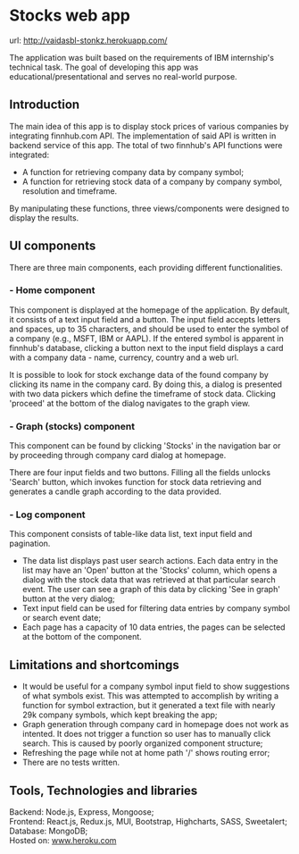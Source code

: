 # Stocks web app

url: http://vaidasbl-stonkz.herokuapp.com/

The application was built based on the requirements of IBM internship's technical task. The goal of developing this app was educational/presentational and serves no real-world purpose.

## Introduction
The main idea of this app is to display stock prices of various companies by integrating finnhub.com API. The implementation of said API is written in backend service of this app. The total of two finnhub's API functions were integrated: 

 - A function for retrieving company data by company symbol;
 - A function for retrieving stock data of a company by company symbol, resolution and timeframe.

By manipulating these functions, three views/components were designed to display the results.

## UI components

There are three main components, each providing different functionalities.

### - Home component

This component is displayed at the homepage of the application. By default, it consists of a text input field and a button. The input field accepts letters and spaces, up to 35 characters, and should be used to enter the symbol of a company (e.g., MSFT, IBM or AAPL). If the entered symbol is apparent in finnhub's database, clicking a button next to the input field displays a card with a company data - name, currency, country and a web url. 

It is possible to look for stock exchange data of the found company by clicking its name in the company card. By doing this, a dialog is presented with two data pickers which define the timeframe of stock data. Clicking 'proceed' at the bottom of the dialog navigates to the graph view.

### - Graph (stocks) component

This component can be found by clicking 'Stocks' in the navigation bar or by proceeding through company card dialog at homepage.

There are four input fields and two buttons. Filling all the fields unlocks 'Search' button, which invokes function for stock data retrieving and generates a candle graph according to the data provided.

### - Log component

This component consists of table-like data list, text input field and pagination.

 - The data list displays past user search actions. Each data entry in the list may have an 'Open' button at the 'Stocks' column, which opens a dialog with the stock data that was retrieved at that particular search event. The user can see a graph of this data by clicking 'See in graph' button at the very dialog;
 - Text input field can be used for filtering data entries by company symbol or search event date;
 - Each page has a capacity of 10 data entries, the pages can be selected at the bottom of the component.

## Limitations and shortcomings

- It would be useful for a company symbol input field to show suggestions of what symbols exist. This was attempted to accomplish by writing a function for symbol extraction, but it generated a text file with nearly 29k company symbols, which kept breaking the app;
- Graph generation through company card in homepage does not work as intented. It does not trigger a function so user has to manually click search. This is caused by poorly organized component structure;
- Refreshing the page while not at home path '/' shows routing error;
- There are no tests written.

## Tools, Technologies and libraries

Backend: Node.js, Express, Mongoose;  
Frontend: React.js, Redux.js, MUI, Bootstrap, Highcharts, SASS, Sweetalert;  
Database: MongoDB;  
Hosted on: www.heroku.com  
